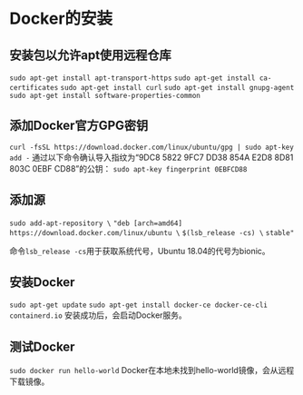 # Docker的安装

## 安装包以允许apt使用远程仓库
`sudo apt-get install apt-transport-https`
`sudo apt-get install ca-certificates`
`sudo apt-get install curl`
`sudo apt-get install gnupg-agent`
`sudo apt-get install software-properties-common`

## 添加Docker官方GPG密钥
`curl -fsSL https://download.docker.com/linux/ubuntu/gpg | sudo apt-key add -`
通过以下命令确认导入指纹为“9DC8 5822 9FC7 DD38 854A E2D8 8D81 803C 0EBF CD88”的公钥：
`sudo apt-key fingerprint 0EBFCD88`

## 添加源
`sudo add-apt-repository \`
	`"deb [arch=amd64] https://download.docker.com/linux/ubuntu \`
	`$(lsb_release -cs) \`
	`stable"`

命令`lsb_release -cs`用于获取系统代号，Ubuntu 18.04的代号为bionic。

## 安装Docker
`sudo apt-get update`
`sudo apt-get install docker-ce docker-ce-cli containerd.io`
安装成功后，会启动Docker服务。

## 测试Docker
`sudo docker run hello-world`
Docker在本地未找到hello-world镜像，会从远程下载镜像。
